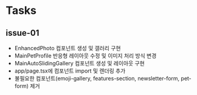 # Tasks

## issue-01
- EnhancedPhoto 컴포넌트 생성 및 갤러리 구현
- MainPetProfile 반응형 레이아웃 수정 및 이미지 처리 방식 변경
- MainAutoSlidingGallery 컴포넌트 생성 및 레이아웃 구현
- app/page.tsx에 컴포넌트 import 및 렌더링 추가
- 불필요한 컴포넌트(emoji-gallery, features-section, newsletter-form, pet-form) 제거
